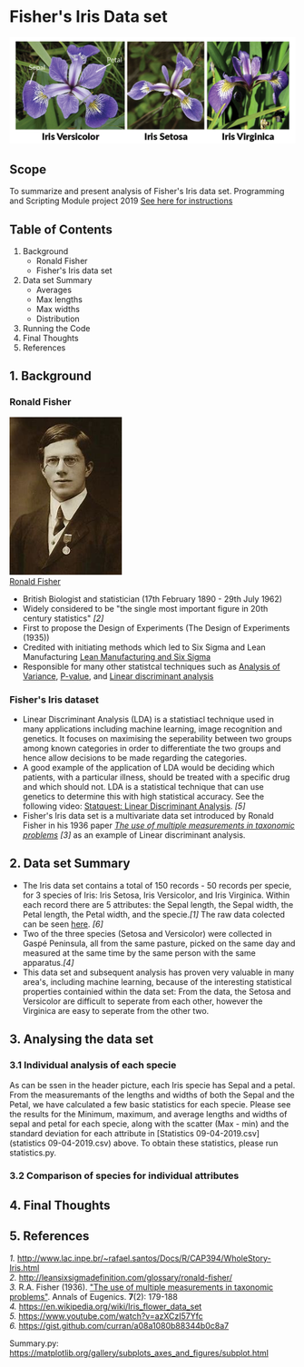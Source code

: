 # Fisher's Iris Data set
![The Iris Family](/Images/iris-machinelearning.png)
## Scope
To summarize and present analysis of Fisher's Iris data set. Programming and Scripting Module project 2019
[See here for instructions](https://github.com/ianmcloughlin/project-pands/raw/master/project.pdf)
## Table of Contents
1. Background
    - Ronald Fisher
    - Fisher's Iris data set
2. Data set Summary
    - Averages
    - Max lengths
    - Max widths
    - Distribution
3. Running the Code
4. Final Thoughts
5. References

## 1. Background
### Ronald Fisher 
![Ronald Fisher](/Images/Ronald.Fisher.jpg)  
[Ronald Fisher](http://leansixsigmadefinition.com/glossary/ronald-fisher/)  
* British Biologist and statistician (17th February 1890 - 29th July 1962)
* Widely considered to be "the single most important figure in 20th century statistics" *[2]*
* First to propose the Design of Experiments (The Design of Experiments (1935))
* Credited with initiating methods which led to Six Sigma and Lean Manufacturing [Lean Manufacturing and Six Sigma](http://leansixsigmadefinition.com/glossary/six-sigma/)
* Responsible for many other statistcal techniques such as [Analysis of Variance](http://leansixsigmadefinition.com/glossary/anova/), [P-value](https://en.wikipedia.org/wiki/P-value), and [Linear discriminant analysis](https://en.wikipedia.org/wiki/Linear_discriminant_analysis)

### Fisher's Iris dataset
* Linear Discriminant Analysis (LDA) is a statistiacl technique used in many applications including machine learning, image recognition and genetics. It focuses on maximising the seperability between two groups among known categories in order to differentiate the two groups and hence allow decisions to be made regarding the categories. 
* A good example of the application of LDA would be deciding which patients, with a particular illness, should be treated with a specific drug and which should not. LDA is a statistical technique that can use genetics to determine this with high statistical accuracy. See the following video: [Statquest: Linear Discriminant Analysis](https://www.youtube.com/watch?v=azXCzI57Yfc). *[5]*
* Fisher's Iris data set is a multivariate data set introduced by Ronald Fisher in his 1936 paper *[The use of multiple measurements in taxonomic problems](https://onlinelibrary.wiley.com/doi/epdf/10.1111/j.1469-1809.1936.tb02137.x)* *[3]* as an example of Linear discriminant analysis.

## 2. Data set Summary
* The Iris data set contains a total of 150 records - 50 records per specie, for 3 species of Iris: Iris Setosa, Iris Versicolor, and Iris Virginica. Within each record there are 5 attributes: the Sepal length, the Sepal width, the Petal length, the Petal width, and the specie.*[1]* The raw data colected can be seen [here](/Data/iris.csv). *[6]*
* Two of the three species (Setosa and Versicolor) were collected in Gaspé Peninsula, all from the same pasture, picked on the same day and measured at the same time by the same person with the same apparatus.*[4]*
* This data set and subsequent analysis has proven very valuable in many area's, including machine learning, because of the interesting statistical properties containied within the data set: From the data, the Setosa and Versicolor are difficult to seperate from each other, however the Virginica are easy to seperate from the other two.

## 3. Analysing the data set
### 3.1 Individual analysis of each specie
As can be ssen in the header picture, each Iris specie has Sepal and a petal. From the measuremants of the lengths and widths of both the Sepal and the Petal, we have calculated a few basic statistics for each specie. Please see the results for the Minimum, maximum, and average lengths and widths of sepal and petal for each specie, along with the scatter (Max - min) and the standard deviation for each attribute in [Statistics 09-04-2019.csv](statistics 09-04-2019.csv) above. To obtain these statistics, please run statistics.py.

### 3.2 Comparison of species for individual attributes



## 4. Final Thoughts

## 5. References
*1.* http://www.lac.inpe.br/~rafael.santos/Docs/R/CAP394/WholeStory-Iris.html  
*2.* http://leansixsigmadefinition.com/glossary/ronald-fisher/  
*3.* R.A. Fisher (1936). ["The use of multiple measurements in taxonomic problems"](https://onlinelibrary.wiley.com/doi/epdf/10.1111/j.1469-1809.1936.tb02137.x). Annals of Eugenics. **7**(2): 179-188  
*4.* https://en.wikipedia.org/wiki/Iris_flower_data_set  
*5.* https://www.youtube.com/watch?v=azXCzI57Yfc  
*6.* https://gist.github.com/curran/a08a1080b88344b0c8a7

Summary.py: https://matplotlib.org/gallery/subplots_axes_and_figures/subplot.html







